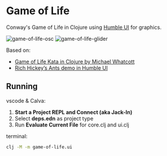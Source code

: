 # Game of Life

Conway's Game of Life in Clojure using [Humble UI](https://github.com/HumbleUI/HumbleUI) for graphics.

![game-of-life-osc](https://user-images.githubusercontent.com/16859754/200668959-392d049a-1a67-4416-8e58-65ba7d336568.gif)
![game-of-life-glider](https://user-images.githubusercontent.com/16859754/200669870-7e9a4b01-7bc7-4b6f-9b37-76397f35cdc3.gif)

Based on:

- [Game of Life Kata in Clojure by Michael Whatcott](https://www.youtube.com/watch?v=15WJqtGbaH8)
- [Rich Hickey’s Ants demo in Humble UI](https://github.com/tonsky/humble-ants)

## Running

vscode & Calva:

1. **Start a Project REPL and Connect (aka Jack-In)**
1. Select **deps.edn** as project type
1. Run **Evaluate Current File** for core.clj and ui.clj

terminal:

```bash
clj -M -m game-of-life.ui
```
